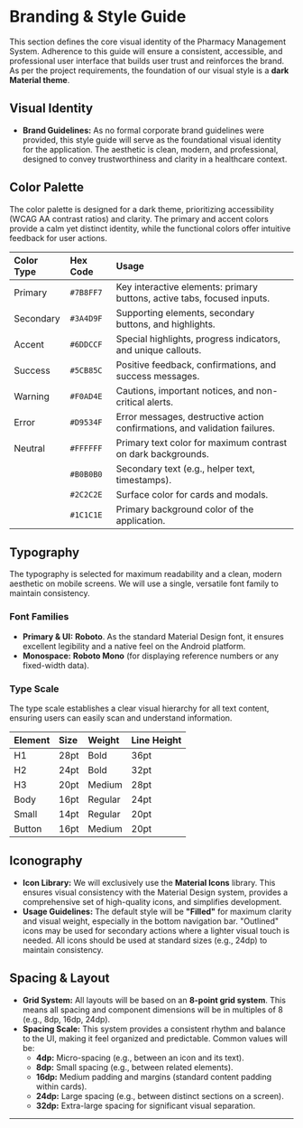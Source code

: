 # Branding & Style Guide

This section defines the core visual identity of the Pharmacy Management System. Adherence to this guide will ensure a consistent, accessible, and professional user interface that builds user trust and reinforces the brand. As per the project requirements, the foundation of our visual style is a **dark Material theme**.

## Visual Identity

*   **Brand Guidelines:** As no formal corporate brand guidelines were provided, this style guide will serve as the foundational visual identity for the application. The aesthetic is clean, modern, and professional, designed to convey trustworthiness and clarity in a healthcare context.

## Color Palette

The color palette is designed for a dark theme, prioritizing accessibility (WCAG AA contrast ratios) and clarity. The primary and accent colors provide a calm yet distinct identity, while the functional colors offer intuitive feedback for user actions.

| Color Type | Hex Code | Usage |
| :--- | :--- | :--- |
| Primary | `#7B8FF7` | Key interactive elements: primary buttons, active tabs, focused inputs. |
| Secondary | `#3A4D9F` | Supporting elements, secondary buttons, and highlights. |
| Accent | `#6DDCCF` | Special highlights, progress indicators, and unique callouts. |
| Success | `#5CB85C` | Positive feedback, confirmations, and success messages. |
| Warning | `#F0AD4E` | Cautions, important notices, and non-critical alerts. |
| Error | `#D9534F` | Error messages, destructive action confirmations, and validation failures. |
| Neutral | `#FFFFFF` | Primary text color for maximum contrast on dark backgrounds. |
| | `#B0B0B0` | Secondary text (e.g., helper text, timestamps). |
| | `#2C2C2E` | Surface color for cards and modals. |
| | `#1C1C1E` | Primary background color of the application. |

## Typography

The typography is selected for maximum readability and a clean, modern aesthetic on mobile screens. We will use a single, versatile font family to maintain consistency.

### Font Families

*   **Primary & UI:** **Roboto**. As the standard Material Design font, it ensures excellent legibility and a native feel on the Android platform.
*   **Monospace:** **Roboto Mono** (for displaying reference numbers or any fixed-width data).

### Type Scale

The type scale establishes a clear visual hierarchy for all text content, ensuring users can easily scan and understand information.

| Element | Size | Weight | Line Height |
| :--- | :--- | :--- | :--- |
| H1 | 28pt | Bold | 36pt |
| H2 | 24pt | Bold | 32pt |
| H3 | 20pt | Medium | 28pt |
| Body | 16pt | Regular | 24pt |
| Small | 14pt | Regular | 20pt |
| Button | 16pt | Medium | 20pt |

## Iconography

*   **Icon Library:** We will exclusively use the **Material Icons** library. This ensures visual consistency with the Material Design system, provides a comprehensive set of high-quality icons, and simplifies development.
*   **Usage Guidelines:** The default style will be **"Filled"** for maximum clarity and visual weight, especially in the bottom navigation bar. "Outlined" icons may be used for secondary actions where a lighter visual touch is needed. All icons should be used at standard sizes (e.g., 24dp) to maintain consistency.

## Spacing & Layout

*   **Grid System:** All layouts will be based on an **8-point grid system**. This means all spacing and component dimensions will be in multiples of 8 (e.g., 8dp, 16dp, 24dp).
*   **Spacing Scale:** This system provides a consistent rhythm and balance to the UI, making it feel organized and predictable. Common values will be:
    *   **4dp:** Micro-spacing (e.g., between an icon and its text).
    *   **8dp:** Small spacing (e.g., between related elements).
    *   **16dp:** Medium padding and margins (standard content padding within cards).
    *   **24dp:** Large spacing (e.g., between distinct sections on a screen).
    *   **32dp:** Extra-large spacing for significant visual separation.

---

